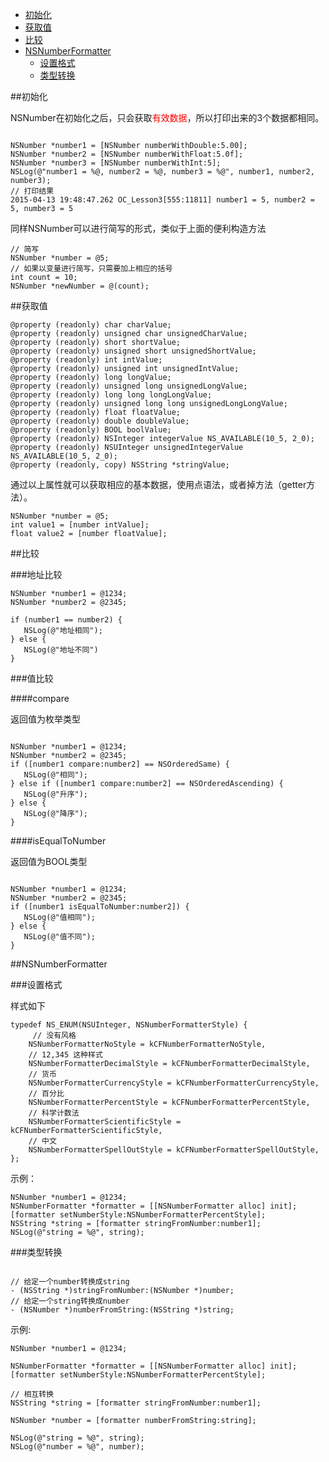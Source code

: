 
* [初始化](#init)
* [获取值](#value)
* [比较](#compare)
* [NSNumberFormatter](#formatter)
	* [设置格式](#style)
	* [类型转换](#change)

<span id = "init">
##初始化

NSNumber在初始化之后，只会获取<font color = "red">有效数据</font>，所以打印出来的3个数据都相同。

```objc

NSNumber *number1 = [NSNumber numberWithDouble:5.00];
NSNumber *number2 = [NSNumber numberWithFloat:5.0f];
NSNumber *number3 = [NSNumber numberWithInt:5];
NSLog(@"number1 = %@, number2 = %@, number3 = %@", number1, number2, number3);
// 打印结果
2015-04-13 19:48:47.262 OC_Lesson3[555:11811] number1 = 5, number2 = 5, number3 = 5

```
同样NSNumber可以进行简写的形式，类似于上面的便利构造方法

```objc
// 简写
NSNumber *number = @5;
// 如果以变量进行简写，只需要加上相应的括号
int count = 10;
NSNumber *newNumber = @(count);
```

<span id = "value">
##获取值

```objc
@property (readonly) char charValue;
@property (readonly) unsigned char unsignedCharValue;
@property (readonly) short shortValue;
@property (readonly) unsigned short unsignedShortValue;
@property (readonly) int intValue;
@property (readonly) unsigned int unsignedIntValue;
@property (readonly) long longValue;
@property (readonly) unsigned long unsignedLongValue;
@property (readonly) long long longLongValue;
@property (readonly) unsigned long long unsignedLongLongValue;
@property (readonly) float floatValue;
@property (readonly) double doubleValue;
@property (readonly) BOOL boolValue;
@property (readonly) NSInteger integerValue NS_AVAILABLE(10_5, 2_0);
@property (readonly) NSUInteger unsignedIntegerValue NS_AVAILABLE(10_5, 2_0);
@property (readonly, copy) NSString *stringValue;
```
通过以上属性就可以获取相应的基本数据，使用点语法，或者掉方法（getter方法）。

```objc
NSNumber *number = @5;
int value1 = [number intValue];
float value2 = [number floatValue];
```

<span id = "compare">
##比较

###地址比较

```objc
NSNumber *number1 = @1234;
NSNumber *number2 = @2345;

if (number1 == number2) {
   NSLog(@"地址相同");
} else {
   NSLog(@"地址不同")
}

```
###值比较


####compare

返回值为枚举类型

```objc

NSNumber *number1 = @1234;
NSNumber *number2 = @2345;
if ([number1 compare:number2] == NSOrderedSame) {
   NSLog(@"相同");
} else if ([number1 compare:number2] == NSOrderedAscending) {
   NSLog(@"升序");
} else {
   NSLog(@"降序");
}
```

####isEqualToNumber

返回值为BOOL类型

```objc

NSNumber *number1 = @1234;
NSNumber *number2 = @2345;
if ([number1 isEqualToNumber:number2]) {
   NSLog(@"值相同");
} else {
   NSLog(@"值不同");
}
```


<span id = "formatter">

##NSNumberFormatter

<span id = "style">
###设置格式

样式如下

```objc
typedef NS_ENUM(NSUInteger, NSNumberFormatterStyle) {
	 // 没有风格
    NSNumberFormatterNoStyle = kCFNumberFormatterNoStyle,
    // 12,345 这种样式
    NSNumberFormatterDecimalStyle = kCFNumberFormatterDecimalStyle,
    // 货币
    NSNumberFormatterCurrencyStyle = kCFNumberFormatterCurrencyStyle,
    // 百分比
    NSNumberFormatterPercentStyle = kCFNumberFormatterPercentStyle,
    // 科学计数法
    NSNumberFormatterScientificStyle = kCFNumberFormatterScientificStyle,
    // 中文
    NSNumberFormatterSpellOutStyle = kCFNumberFormatterSpellOutStyle,
};

```

示例：

```objc
NSNumber *number1 = @1234;
NSNumberFormatter *formatter = [[NSNumberFormatter alloc] init];
[formatter setNumberStyle:NSNumberFormatterPercentStyle];
NSString *string = [formatter stringFromNumber:number1];
NSLog(@"string = %@", string);
```


<span id = "change">
###类型转换


```objc

// 给定一个number转换成string
- (NSString *)stringFromNumber:(NSNumber *)number;
// 给定一个string转换成number
- (NSNumber *)numberFromString:(NSString *)string;
```

示例:

```objc
NSNumber *number1 = @1234;

NSNumberFormatter *formatter = [[NSNumberFormatter alloc] init];
[formatter setNumberStyle:NSNumberFormatterPercentStyle];

// 相互转换
NSString *string = [formatter stringFromNumber:number1];

NSNumber *number = [formatter numberFromString:string];

NSLog(@"string = %@", string);
NSLog(@"number = %@", number);
```
